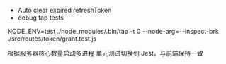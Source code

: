 * Auto clear expired refreshToken
* debug tap tests

NODE_ENV=test ./node_modules/.bin/tap -t 0 --node-arg=--inspect-brk ./src/routes/token/grant.test.js

根据服务器核心数量启动多进程
单元测试切换到 Jest，与前端保持一致